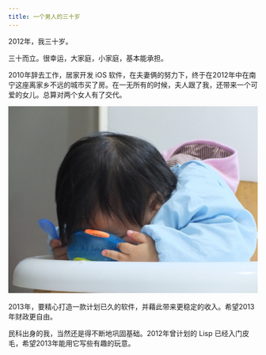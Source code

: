 ```yaml
---
title: 一个男人的三十岁
---
```

2012年，我三十岁。

三十而立。很幸运，大家庭，小家庭，基本能承担。

2010年辞去工作，居家开发 iOS 软件，在夫妻俩的努力下，终于在2012年中在南宁这座离家乡不远的城市买了房。在一无所有的时候，夫人跟了我，还带来一个可爱的女儿。总算对两个女人有了交代。

![默默](/assets/posts/2013_01_01_momo.jpg)

2013年，要精心打造一款计划已久的软件，并藉此带来更稳定的收入。希望2013年财政更自由。

民科出身的我，当然还是得不断地巩固基础。2012年曾计划的 Lisp 已经入门皮毛，希望2013年能用它写些有趣的玩意。
